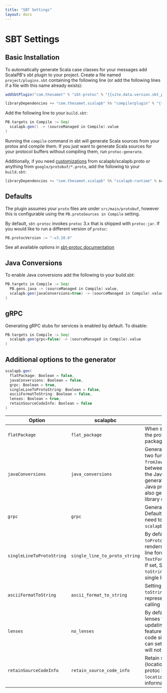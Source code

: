 ```yaml
---
title: "SBT Settings"
layout: docs
---
```


# SBT Settings

## Basic Installation

To automatically generate Scala case classes for your messages add ScalaPB's sbt plugin to your project. Create a file named `project/plugins.sbt` containing the following line (or add the following lines if a file with this name already exists):

```scala
addSbtPlugin("com.thesamet" % "sbt-protoc" % "{{site.data.version.sbt_protoc}}")

libraryDependencies += "com.thesamet.scalapb" %% "compilerplugin" % "{{site.data.version.scalapb}}"
```

Add the following line to your `build.sbt`:

```scala
PB.targets in Compile := Seq(
  scalapb.gen() -> (sourceManaged in Compile).value
)
```

Running the `compile` command in sbt will generate Scala sources from
your protos and compile them. If you just want to generate Scala sources for your protocol buffers without compiling them, run `protoc-generate`.

Additionally, if you need [customizations]({{site.baseurl}}/customizations.html) from
scalapb/scalapb.proto or anything from `google/protobuf/*.proto`, add the
following to your `build.sbt`:

```scala
libraryDependencies += "com.thesamet.scalapb" %% "scalapb-runtime" % scalapb.compiler.Version.scalapbVersion % "protobuf"
```

## Defaults

The plugin assumes your `proto` files are under `src/main/protobuf`,
however this is configurable using the `PB.protoSources in Compile` setting.

By default, `sbt-protoc` invokes `protoc` 3.x that is shipped with `protoc-jar`.
If you would like to run a different version of `protoc`:

```scala
PB.protocVersion := "-v3.10.0"
```

See all available options in [sbt-protoc documentation](https://github.com/thesamet/sbt-protoc)

## Java Conversions

To enable Java conversions add the following to your build.sbt:

```scala
PB.targets in Compile := Seq(
  PB.gens.java -> (sourceManaged in Compile).value,
  scalapb.gen(javaConversions=true) -> (sourceManaged in Compile).value
)
```

## gRPC

Generating gRPC stubs for services is enabled by default. To disable:

```scala
PB.targets in Compile := Seq(
  scalapb.gen(grpc=false) -> (sourceManaged in Compile).value
)
```

## Additional options to the generator

```scala
scalapb.gen(
  flatPackage: Boolean = false,
  javaConversions: Boolean = false,
  grpc: Boolean = true,
  singleLineToProtoString: Boolean = false,
  asciiFormatToString: Boolean = false,
  lenses: Boolean = true,
  retainSourceCodeInfo: Boolean = false
)
```

| Option | scalapbc | Description |
| ------ | -------- | ----------- |
| `flatPackage` | `flat_package` | When set, ScalaPB will not append the protofile base name to the package name. |
| `javaConversions` | `java_conversions` | Generates in the companion object two functions, `toJavaProto` and `fromJavaProto` that convert between the Scala case class and the Java protobufs. For the generated code to compile, the Java protobuf code need to be also generated or available as a library dependency. |
| `grpc` | `grpc` | Generates gRPC code for services. Default is `true` in `scalapb.gen`, and need to be explicitly specified in `scalapbc`. |
|`singleLineToProtoString` | `single_line_to_proto_string` | By default, ScalaPB generates a `toProtoString()` method that renders the message as a multi-line format (using `TextFormat.printToUnicodeString`). If set, ScalaPB generates `toString()` methods that use the single line format. |
|`asciiFormatToString` | `ascii_format_to_string` | Setting this to true, overrides `toString` to return a standard ASCII representation of the message by calling `toProtoString`. |
|`lenses` | `no_lenses` | By default, ScalaPB generates lenses for each message for easy updating. If you are not using this feature and would like to reduce code size or compilation time, you can set this to `false` and lenses will not be generated. |
| `retainSourceCodeInfo` | `retain_source_code_info` | Retain source code information (locations, comments) provided by protoc in the descriptors. Use the `location` accessor to get that information from a descriptor.
